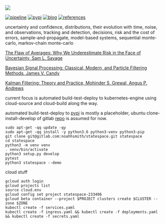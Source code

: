 <img src="https://gitlab.com/noahhsmith/statespace/raw/master/docs/images/pf2-small.png"/>

[![pipeline](https://gitlab.com/noahhsmith/starid/badges/master/pipeline.svg)](https://gitlab.com/noahhsmith/statespace/pipelines)
[![pypi](https://img.shields.io/badge/pypi-latest-brightgreen.svg)](https://pypi.org/project/statespace/)
[![blog](https://img.shields.io/badge/blog-latest-brightgreen.svg)](https://gitlab.com/noahhsmith/statespace/blob/master/docs/readme.md)
[![references](https://img.shields.io/badge/references-latest-brightgreen.svg)](https://gitlab.com/noahhsmith/statespace/blob/master/docs/references.md)

uncertainty and confidence, distributions, their evolution with time, noise, and observations, tracking and detection, decisions, risk and the cost of errors, sample-and-propagate, model-based systems, sequential monte-carlo, markov-chain monte-carlo

[The Flaw of Averages: Why We Underestimate Risk in the Face of Uncertainty, Sam L. Savage](http://a.co/cDDBO9p)

[Bayesian Signal Processing: Classical, Modern, and Particle Filtering Methods, James V. Candy](http://a.co/gp4upXd)

[Kalman Filtering: Theory and Practice, Mohinder S. Grewal, Angus P. Andrews](http://a.co/6hAa35c)

current focus is automated build-test-deploy to kubernetes-engine using cloud-source and cloud-build along the way.

automated build-test-deploy to [pypi](https://pypi.org/project/statespace) is mostly a placeholder, ubuntu clone-install-develop of gitlab [repo](https://gitlab.com/noahhsmith/statespace) is assumed for now.

    sudo apt-get -qq update -qy
    sudo apt-get -qq install -y python3.6 python3-venv python3-pip
    git clone git@gitlab.com:noahhsmith/statespace.git statespace
    cd statespace
    python3 -m venv venv
    . venv/bin/activate
    python3 setup.py develop
    pytest
    python3 statespace --demo

cloud stuff

    gcloud auth login
    gcloud projects list
    source cloud.env
    gcloud config set project statespace-233406
    gcloud beta container --project $PROJECT clusters create $CLUSTER --zone $ZONE
    kubectl create -f services.yaml
    kubectl create -f ingress.yaml && kubectl create -f deployments.yaml && kubectl create -f secrets.yaml
    
    
    